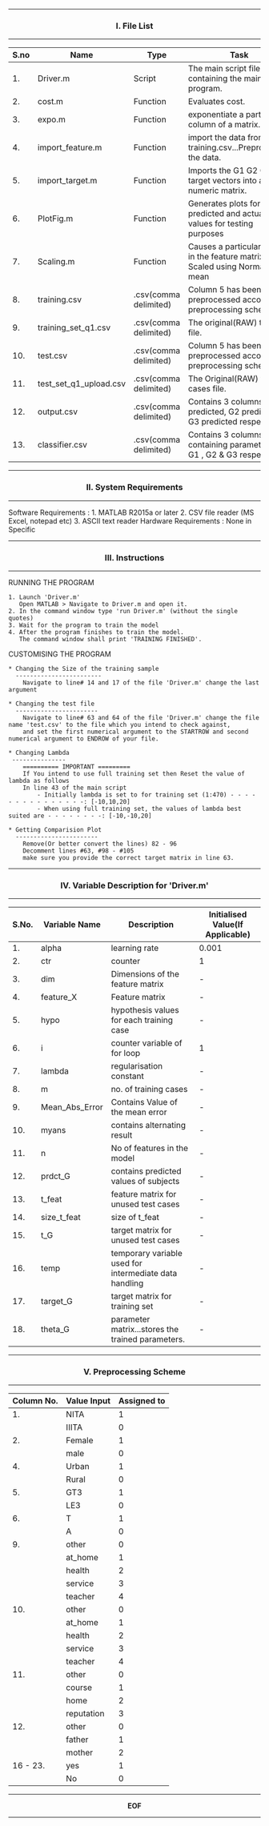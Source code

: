 
--------------------------------------------------------------------------------
### <center>I.  File List </center>

--------------------------------------------------------------------------------
S.no |	Name			 |	Type		   |		Task
-----|-----------------------|----------------------|---------------------------------------------------
1.   |Driver.m               |Script                |The main script file containing the main program.
2.   |cost.m                 |Function              |Evaluates cost.
3.   |expo.m                 |Function              |exponentiate a particular column of a matrix.
4.   |import_feature.m       |Function              |import the data from training.csv...Preprocesses the data.
5.   |import_target.m        |Function              |Imports the G1 G2 G3 i.e target vectors into a numeric matrix.
6.   |PlotFig.m              |Function              |Generates plots for the predicted and actual values for testing purposes
7.   |Scaling.m              |Function              |Causes a particular feature in the feature matrix to be Scaled using Normalised mean
8.   |training.csv           |.csv(comma delimited) |Column 5 has been preprocessed according to preprocessing scheme
9.   |training_set_q1.csv    |.csv(comma delimited) |The original(RAW) training file.
10.  |test.csv               |.csv(comma delimited) |Column 5 has been preprocessed according to preprocessing scheme.
11.  |test_set_q1_upload.csv |.csv(comma delimited) |The Original(RAW) test cases file.
12.  |output.csv             |.csv(comma delimited) |Contains 3 columns G1 predicted, G2 predicted & G3 predicted respectively.
13.  |classifier.csv         |.csv(comma delimited) |Contains 3 columns containing parameters for G1 , G2 & G3 respectively.

--------------------------------------------------------------------------------
### <center>II. System Requirements</center>
--------------------------------------------------------------------------------
Software Requirements : 
	1. MATLAB R2015a or later
	2. CSV file reader (MS Excel, notepad etc)
	3. ASCII text reader
Hardware Requirements : 
	None in Specific



--------------------------------------------------------------------------------
### <center>III. Instructions</center>
--------------------------------------------------------------------------------

RUNNING THE PROGRAM
	
	1. Launch 'Driver.m'
	   Open MATLAB > Navigate to Driver.m and open it.
	2. In the command window type 'run Driver.m' (without the single quotes)
	3. Wait for the program to train the model
	4. After the program finishes to train the model.
	   The command window shall print 'TRAINING FINISHED'.


CUSTOMISING THE PROGRAM

	* Changing the Size of the training sample
	  ------------------------
		Navigate to line# 14 and 17 of the file 'Driver.m' change the last argument

	* Changing the test file
	  -----------------------
		Navigate to line# 63 and 64 of the file 'Driver.m' change the file name 'test.csv' to the file which you intend to check against,
		and set the first numerical argument to the STARTROW and second numerical argument to ENDROW of your file.

	* Changing Lambda
	 ---------------
		========== IMPORTANT =========
		If You intend to use full training set then Reset the value of lambda as follows
		In line 43 of the main script
			- Initially lambda is set to for training set (1:470) - - - - - - - - - - - - - - -: [-10,10,20] 
			- When using full training set, the values of lambda best suited are - - - - - - - -: [-10,-10,20]

	* Getting Comparision Plot
	  -----------------------
		Remove(Or better convert the lines) 82 - 96
		Decomment lines #63, #98 - #105
		make sure you provide the correct target matrix in line 63.

--------------------------------------------------------------------------------
### <center>IV. Variable Description for 'Driver.m'</center>
--------------------------------------------------------------------------------

S.No.	| Variable Name	| Description								| Initialised Value(If Applicable)
-------|--------------------|--------------------------------------------------------------|---------------------------------
1.	|	alpha		|	learning rate 						| 0.001
2.	|	ctr		|	counter							| 1
3.	|	dim		|	Dimensions of the feature matrix				| -
4.	|	feature_X	|	Feature matrix						| -
5. 	|	hypo		|	hypothesis values for each training case			| -
6.	|	i		|	counter variable of for loop				| 1
7.	|	lambda		|	regularisation constant					| -
8.	|	m		|	no. of training cases					| -
9.	|	Mean_Abs_Error|		Contains Value of the mean error			| -
10.	|	myans		|	contains alternating result					| -
11.	|	n		|	No of features in the model					| -
12.	|	prdct_G	|		contains predicted values of subjects		| -
13.	|	t_feat		|	feature matrix for unused test cases			| -
14.	|	size_t_feat	|	size of t_feat						| -
15.	|	t_G		|	target matrix for unused test cases			| -
16.	|	temp		|	temporary variable used for intermediate data handling	| -
17.	|	target_G	|	target matrix for training set				| -
18.	|	theta_G	|		parameter matrix...stores the trained parameters.| -

--------------------------------------------------------------------------------
### <center>V. Preprocessing Scheme</center>
--------------------------------------------------------------------------------

Column No. 	|	Value Input	|	Assigned to 
--------------|--------------------|---------------------
1.		|	NITA		|	1
		|	IIITA		|	0
2.		|	Female		|	1
		|	male		|	0
4.		|	Urban		|	1
		|	Rural		|	0
5.		|	GT3		|	1
		|	LE3		|	0
6.		|	T		|	1
		|	A		|	0
9.		|	other		|	0
		|	at_home	|	1
		|	health		|	2
		|	service	|	3
		|	teacher	|	4
10.		|	other		|	0
		|	at_home	|	1
		|	health		|	2
		|	service	|	3
		|	teacher	|	4
11.		|	other		|	0
		|	course		|	1
		|	home		|	2
		|	reputation	|	3
12.		|	other		|	0
		|	father		|	1
		|	mother		|	2	
16 - 23. 	|	yes		|	1
		|	No		|	0

--------------------------------------------------------------------------------
<center><b>EOF<b></center>

--------------------------------------------------------------------------------

